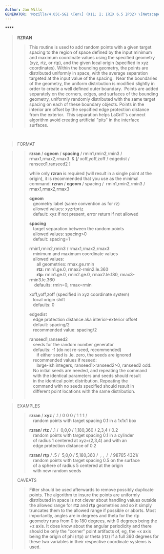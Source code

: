 ```yaml
---
Author: Jan Wills
GENERATOR: 'Mozilla/4.05C-SGI \[en\] (X11; I; IRIX 6.5 IP32) \[Netscape\]'
---
```


**** 

> **RZRAN**
>
> > This routine is used to add random points with a given target
> > spacing to the region of space defined by the input minimum and
> > maximum coordinate values using the specified geometry (xyz, rtz, or
> > rtp), and the given local origin (specified in xyz coordinates).
> > Within the bounding geometry, the points are distributed uniformly
> > in space, with the average separation targeted at the input value of
> > the spacing.  Near the boundaries of the geometry, the uniform
> > distribution is modified slightly in order to create a well defined
> > outer boundary.  Points are added separately on the corners, edges,
> > and surfaces of the bounding geometry, uniformly randomly
> > distributed with the same target spacing on each of these boundary
> > objects. Points in the interior are offset by the sepcified edge
> > protection distance from the exterior.  This separation helps
> > LaGriT's connect algorithm avoid creating artificial "pits" in the
> > interface surfaces.

 

> FORMAT

> > **rzran** / **cgeom** / **spacing** / rmin1,rmin2,rmin3 /
> > rmax1,rmax2,rmax3  & \[/ xoff,yoff,zoff / edgedist /
> > ranseed1,ranseed2 \]
> >
> > while only **rzran** is required (will result in a single point at
> > the origin), it is recommended that you use as the minimal command:
> > **rzran** / **cgeom** / spacing /  rmin1,rmin2,rmin3 /
> > rmax1,rmax2,rmax3
> >
> > **cgeom**\
> >    geometry label (same convention as for rz)\
> >    allowed values: xyzrtprtz\
> >    default: xyz if not present, error return if not allowed
> >
> > **spacing**\
> >    target separation between the random points\
> >    allowed values: spacing&gt;0\
> >    default: spacing=1
> >
> > rmin1,rmin2,rmin3 / rmax1,rmax2,rmax3\
> >    minimum and maximum coordinate values\
> >    allowed values:\
> >       all geometries: rmax.ge.rmin\
> >       **rtz:** rmin1.ge.0, rmax2-rmin2.le.360\
> >       **rtp**: rmin1.ge.0, rmin2.ge.0, rmax2.le.180,
> > rmax3-rmin3.le.360\
> >     defaults: rmin=0, rmax=rmin
> >
> > xoff,yoff,zoff (specified in xyz coordinate system)\
> >    local origin shift\
> >    defaults: 0
> >
> > edgedist\
> >    edge protection distance aka interior-exterior offset\
> >    default: spacing/2\
> >    recommended value: spacing/2
> >
> > ranseed1,ranseed2\
> >    seeds for the random number generator\
> >    defaults: -1 (do not re-seed, recommended)\
> >       if either seed is .le. zero, the seeds are ignored\
> >    recommended values if reseed:\
> >       large-ish integers, ranseed1&gt;ranseed2&gt;0, ranseed2 odd.\
> >    No initial seeds are needed, and repeating the command\
> >    with the identical parameters and seeds should result\
> >    in the identical point distribution. Repeating the\
> >    command with no seeds specified should result in\
> >    different point locations with the same distribution.\
> >  

> EXAMPLES
>
> > **rzran** / **xyz** / .1 / 0 0 0 / 1 1 1 /\
> >    random points with target spacing 0.1 in a 1x1x1 box
> >
> > **rzran**/ **rtz** / .1 /  0,0,0 / 1,180,360 / 2,3,4 / 0.2\
> >    random points with target spacing 0.1 in a cylinder\
> >    of radius 1 centered at xyz=(2,3,4) and with an\
> >    edge protection distance of 0.2
> >
> > **rzran/ rtp** / .5 /  5,0,0 / 5,180,360 /  , ,  /  / 98765 4321/\
> >    random points with target spacing 0.5 on the surface\
> >    of a sphere of radius 5 centered at the origin\
> >    with new random seeds
>
> CAVEATS
>
> > Filter should be used afterwards to remove possibly duplicate
> > points. The algorithm to insure the points are uniformly distributed
> > in space is not clever about handling values outside the allowed
> > range for **rtz** and **rtp** geometries and so it simply truncates
> > them to the allowed range if possible or aborts. Most importantly,
> > angles are in degrees and theta for the rtp geometry runs from 0 to
> > 180 degrees, with 0 degrees being the +z axis. It does know about
> > the angular periodicity and there should be only the "corner" point
> > artifacts of, eg, the +x axis being the origin of phi (rtp) or theta
> > (rtz) if a full 360 degrees for these two variables in their
> > respective coordinate systems is used.

